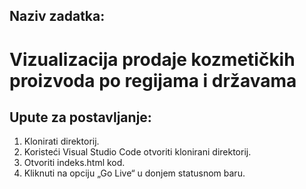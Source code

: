 ## Naziv zadatka: 
# Vizualizacija prodaje kozmetičkih proizvoda po regijama i državama
## Upute za postavljanje:
1.	Klonirati direktorij.
2.	Koristeći Visual Studio Code otvoriti klonirani direktorij.
3.	Otvoriti indeks.html kod.
4.	Kliknuti na opciju „Go Live“ u donjem statusnom baru.
